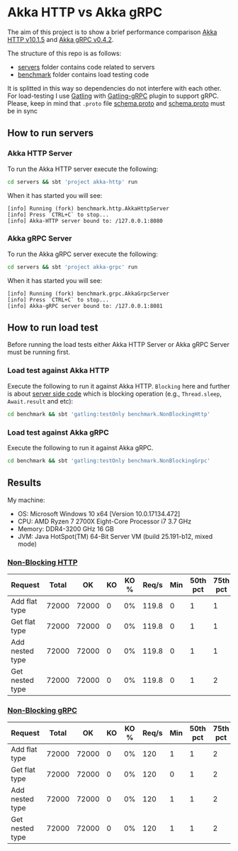 
# Akka HTTP vs Akka gRPC
The aim of this project is to show a brief performance comparison [Akka HTTP v10.1.5](https://doc.akka.io/docs/akka-http/current/) and [Akka gRPC v0.4.2](https://developer.lightbend.com/docs/akka-grpc/current/). 

The structure of this repo is as follows:
 - [servers](servers) folder contains code related to servers
 - [benchmark](benchmark) folder contains load testing code

It is splitted in this way so dependencies do not interfere with each other. For load-testing I use [Gatling](https://gatling.io/) with [Gatling-gRPC](https://github.com/phiSgr/gatling-grpc) plugin to support gRPC. Please, keep in mind that `.proto` file [schema.proto](servers/common/src/main/protobuf/schema.proto) and [schema.proto](benchmark/src/main/protobuf/schema.proto) must be in sync

## How to run servers
### Akka HTTP Server
To run the Akka HTTP server execute the following:
```sh
cd servers && sbt 'project akka-http' run
```
When it has started you will see:
```
[info] Running (fork) benchmark.http.AkkaHttpServer
[info] Press `CTRL+C` to stop...
[info] Akka-HTTP server bound to: /127.0.0.1:8080
```

### Akka gRPC Server
To run the Akka gRPC server execute the following:
```sh
cd servers && sbt 'project akka-grpc' run
```
When it has started you will see:
```
[info] Running (fork) benchmark.grpc.AkkaGrpcServer
[info] Press `CTRL+C` to stop...
[info] Akka-gRPC server bound to: /127.0.0.1:8081
```

## How to run load test
Before running the load tests either Akka HTTP Server or Akka gRPC Server must be running first. 
### Load test against Akka HTTP
Execute the following to run  it against Akka HTTP. `Blocking` here and further is about [server side code](https://github.com/REASY/akka-http-vs-akka-grpc/blob/master/servers/common/src/main/scala/benchmark/common/services/ServiceExampleImpl.scala#L55) which is blocking operation (e.g., `Thread.sleep`, `Await.result` and etc):
```sh
cd benchmark && sbt 'gatling:testOnly benchmark.NonBlockingHttp'
```

### Load test against Akka gRPC
Execute the following to run  it against Akka gRPC.
```sh
cd benchmark && sbt 'gatling:testOnly benchmark.NonBlockingGrpc'
```

## Results
My machine:
-   OS: Microsoft Windows  10 x64 [Version 10.0.17134.472]
-   CPU: AMD Ryzen 7 2700X Eight-Core Processor i7 3.7 GHz
-   Memory: DDR4-3200 GHz 16 GB
-   JVM: Java HotSpot(TM) 64-Bit Server VM (build 25.191-b12, mixed mode)

### [Non-Blocking HTTP](http://htmlpreview.github.io/?https://github.com/REASY/akka-http-vs-akka-grpc/blob/master/benchmark/results/gatling/http/index.html)
|Request          | Total | OK    | KO | KO % | Req/s | Min | 50th pct | 75th pct | 95th pct | 99th pct | Max | Mean | Std dev |
|-----------------|-------|-------|----|------|-------|-----|----------|----------|----------|----------|-----|------|---------|
| Add flat type	  | 72000 | 72000 | 0  | 0%	  | 119.8 | 0   |  1       | 1        | 2        | 3        | 12  | 1    | 1       |
| Get flat type	  | 72000 | 72000 | 0  | 0%	  | 119.8 | 0   |  1       | 1        | 2        | 3        | 11  | 1    | 1       |
| Add nested type | 72000 | 72000 | 0  | 0%	  | 119.8 | 0   |  1       | 1        | 2        | 3        | 12  | 1    | 1       |
| Get nested type | 72000 | 72000 | 0  | 0%	  | 119.8 | 0   |  1       | 2        | 2        | 3        | 8   | 1    | 1       |


### [Non-Blocking gRPC](http://htmlpreview.github.io/?https://github.com/REASY/akka-http-vs-akka-grpc/blob/master/benchmark/results/gatling/grpc/index.html)
|Request          | Total | OK    | KO | KO % | Req/s | Min | 50th pct | 75th pct | 95th pct | 99th pct | Max  | Mean | Std dev |
|-----------------|-------|-------|----|------|-------|-----|----------|----------|----------|----------|------|------|---------|
| Add flat type	  | 72000 | 72000 | 0  | 0%	  | 120	  | 1   |  1	   | 2        | 3        | 7        | 941  | 2    | 18      |
| Get flat type	  | 72000 | 72000 | 0  | 0%	  | 120	  | 0   |  1	   | 2        | 3        | 7        | 974  | 2    | 22      |
| Add nested type | 72000 | 72000 | 0  | 0%	  | 120	  | 1   |  1	   | 2        | 3        | 7        | 934  | 2    | 22      |
| Get nested type | 72000 | 72000 | 0  | 0%	  | 120	  | 1   |  1	   | 2        | 3        | 7        | 917  | 2    | 22      |

